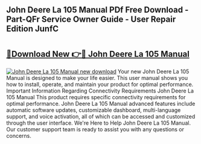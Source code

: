 ## John Deere La 105 Manual PDf Free Download - Part-QFr Service Owner Guide - User Repair Edition JunfC

# <h2><a href="http://bc95372.oget.top/?id=John+Deere+La+105+Manual">🔗Download New 👉🔴 John Deere La 105 Manual</a></h2>

[![John Deere La 105 Manual new download](https://i.imgur.com/5g1atiW.png)](http://bc95372.oget.top/?id=John+Deere+La+105+Manual)
Your new John Deere La 105 Manual is designed to make your life easier. This user manual shows you how to install, operate, and maintain your product for optimal performance. Important Information Regarding Connectivity Requirements John Deere La 105 Manual This product requires specific connectivity requirements for optimal performance. John Deere La 105 Manual advanced features include automatic software updates, customizable dashboard, multi-language support, and voice activation, all of which can be accessed and customized through the user interface. We're Here to Help John Deere La 105 Manual. Our customer support team is ready to assist you with any questions or concerns.
